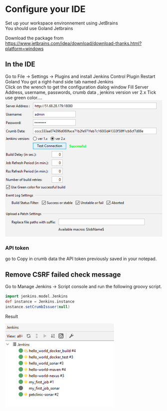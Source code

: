 # Configure your IDE 
Set up your workspace environnement using JetBrains      
You should use Goland Jetbrains   

Download the package from   
https://www.jetbrains.com/idea/download/download-thanks.html?platform=windows

## In the IDE 
Go to File -> Settings  -> Plugins 
and install Jenkins Control Plugin 
Restart Goland 
You got a right-hand side tab named Jenkins   
Click on the wrench to get the configuration dialog window
Fill Server Address, username, passwords, crumb data , jenkins version ver 2.x
Tick use green color....
![Jenkins_config](screenshots/jenkins_config_plugin.png)
### API token  
go to 
Copy in crumb data the API token previously saved in your notepad. 

## Remove CSRF failed check message
Go to Manage Jenkins -> Script console and run the following groovy script.
```groovy
import jenkins.model.Jenkins
def instance = Jenkins.instance
instance.setCrumbIssuer(null)
```
Result  

![Jenkins_screen](screenshots/jenkins_intellij_screen.png)
